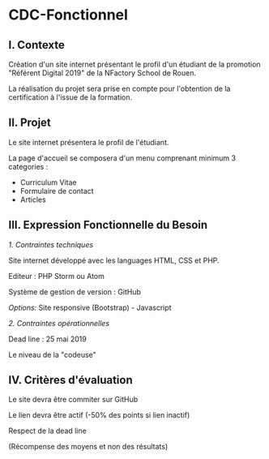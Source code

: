 # CDC-Fonctionnel

## I. Contexte

Création d'un site internet présentant le profil d'un étudiant de la promotion "Référent Digital 2019" de la NFactory School de Rouen. 

La réalisation du projet sera prise en compte pour l'obtention de la certification à l'issue de la formation.

## II. Projet 

Le site internet présentera le profil de l'étudiant. 

La page d'accueil se composera d'un menu comprenant minimum 3 categories : 

+ Curriculum Vitae 
+ Formulaire de contact
+ Articles

## III. Expression Fonctionnelle du Besoin 

*1. Contraintes techniques*

Site internet développé avec les languages HTML, CSS et PHP. 

Editeur : PHP Storm ou Atom

Système de gestion de version : GitHub


*Options:* Site responsive (Bootstrap) - Javascript



*2. Contraintes opérationnelles*

Dead line : 25 mai 2019

Le niveau de la "codeuse"


## IV. Critères d'évaluation 

Le site devra être commiter sur GitHub

Le lien devra être actif (-50% des points si lien inactif)

Respect de la dead line

(Récompense des moyens et non des résultats)















